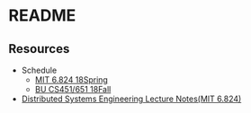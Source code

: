 # README

## Resources

* Schedule
  * [MIT 6.824 18Spring](https://pdos.csail.mit.edu/6.824/schedule.html)
  * [BU CS451/651 18Fall](http://www.cs.bu.edu/~jappavoo/jappavoo.github.com/451/schedule.html)
* [Distributed Systems Engineering Lecture Notes\(MIT 6.824\)](https://wizardforcel.gitbooks.io/distributed-systems-engineering-lecture-notes/content/)



